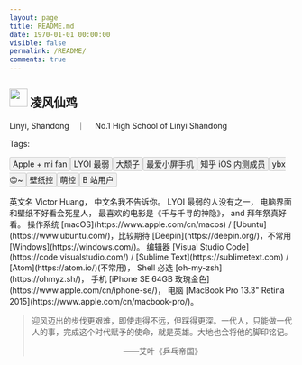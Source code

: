 ```yaml
---
layout: page
title: README.md
date: 1970-01-01 00:00:00
visible: false
permalink: /README/
comments: true
---
```



<style type="text/css">
.readme_tag{
    padding: 3px 5px;
    background-color: #f1f1f1;
    border: 1px solid #ccc;
    overflow: hidden;
    border-radius: 3px;
    margin-bottom: 10px;
}
.cp-mainbody{height: 5em !important;}
</style>

## <img style='height: 1.5em' src='https://avatars3.githubusercontent.com/u/21100901?v=3&s=120'></img> 凌风仙鸡
<i class="fa fa-location-arrow" aria-hidden="true"> </i> Linyi, Shandong　｜　<i class="fa fa-university" aria-hidden="true"> </i> No.1 High School of Linyi Shandong

Tags: <div style="line-height: 2"><span class="readme_tag">Apple + mi fan</span><span class="readme_tag">LYOI 最弱</span><span class="readme_tag">大颓子</span><span class="readme_tag">最爱小屏手机</span><span class="readme_tag">知乎 iOS 内测成员</span><span class="readme_tag">ybx😊~</span><span class="readme_tag">壁纸控</span><span class="readme_tag">萌控</span><span class="readme_tag">B 站用户</span>
</div>


<div id="app"></div>
<div></div>
英文名 Victor Huang，  
中文名我不告诉你。  
LYOI 最弱的人没有之一，    
电脑界面和壁纸不好看会死星人，  
最喜欢的电影是《千与千寻的神隐》，    
and 拜年祭真好看。  
操作系统 [macOS](https://www.apple.com/cn/macos) / [Ubuntu](https://www.ubuntu.com/)，比较期待 [Deepin](https://deepin.org/)，不常用 [Windows](https://windows.com/)。   
编辑器 [Visual Studio Code](https://code.visualstudio.com/) / [Sublime Text](https://sublimetext.com) / [Atom](https://atom.io/)(不常用)，    
Shell 必选 [oh-my-zsh](https://ohmyz.sh/)，   
手机 [iPhone SE 64GB 玫瑰金色](https://www.apple.com/cn/iphone-se/)，    
电脑 [MacBook Pro 13.3" Retina 2015](https://www.apple.com/cn/macbook-pro/)。

> 迎风迈出的步伐更艰难，即使走得不远，但踩得更深。一代人，只能做一代人的事，完成这个时代赋予的使命，就是英雄。大地也会将他的脚印铭记。
> <p style="text-align: center">——艾叶《乒乓帝国》</p>


<script src="https://static.chickger.pw/lib/cPlayer/dist/cplayer.js"></script>
<script>
  let player = new cplayer({
    element: document.getElementById('app'),
    size: '12px',
    showPlaylist: false,
	playmode: 'singlecycle',
	zoomOutKana: true,
    big: true,
    playlist: [
      {
        src: 'https://raw.githubusercontent.com/Chickking-Website/SomeFile/master/201803/music/%E4%B8%8E%E4%BD%A0%E5%90%8C%E8%A1%8C~B%20With%20U~.m4a',
        poster: 'https://raw.githubusercontent.com/Chickking-Website/SomeFile/master/201803/music/cover.jpg',
        name: '与你同行~B With U~',
        artist: '22娘',
        lyric: '[ar:22娘]\n[al:与你同行~ B with U~]\n[ti:与你同行~ B with U~]\n[tool:歌词滚动姬 (lrc-maker.github.io)]\n[00:03.211] Right here I sing a song for you\n[00:06.682] I cheer for bilibili with you\n[00:10.683] My songs will always be with you\n[00:14.118] Follow me\n[00:15.219] Our dreams\n[00:16.069] Will come true\n[00:17.539] I’ll be here\n[00:33.430] 一起经历的风雨\n[00:36.231] 和一起写下的回忆\n[00:40.050] 总有人 o~ho~\n[00:42.051] 在前行 o~ho~\n[00:43.936] 也总会有人离去\n[00:48.153] 感谢有你的风景\n[00:51.688] 像令人惊叹的奇遇\n[00:54.840] 让音乐 o~ho~\n[00:56.841] 陪着你 o~ho~\n[00:58.776] 无需太多的言语\n[01:02.751] 你眼中辽阔的天空\n[01:06.686] 是在胸膛燃烧的梦\n[01:10.488] 听着此刻节奏跳动\n[01:13.389] 把烦恼都放空\n[01:17.807] 跟~我~走~\n[01:19.408] 你心中浩瀚的宇宙\n[01:22.843] 闪烁着名为梦的星球\n[01:26.511] 学会享受每一秒钟\n[01:29.996] 放轻松\n[01:31.013] 让歌声\n[01:31.968] 胜过 那伤痛\n[01:34.237] Right here I sing a song for you\n[01:37.704] I cheer for bilibili with you\n[01:41.439] 就算风雨翻滚不息\n[01:44.756] 别叹气\n[01:45.691] 还有我\n[01:46.607] 在这里\n[01:48.126] stay for you\n[02:03.333] 也曾失去过勇气\n[02:07.534] 也会在角落里哭泣\n[02:10.504] 颤抖着 o~ho~\n[02:12.586] 问自己 o~ho~\n[02:14.371] 是否该学会放弃\n[02:18.558] 坚强是你的武器\n[02:22.408] 它将化作光芒前行\n[02:25.325] 还好你 o~ho~\n[02:27.260] 不怀疑 o~ho~\n[02:29.094] 梦想绽放的花期\n[02:33.813] 我明白你骄傲的心\n[02:37.398] 那不曾停息的动力\n[02:41.001] 前路或许坎坷荆棘\n[02:43.801] 也勇敢走下去\n[02:48.370] 不畏惧\n[02:49.837] 让这节奏化为力量\n[02:53.422] 向伟大远方乘风破浪\n[02:57.308] 有些梦想值得疯狂\n[03:00.510] 别在意\n[03:01.393] 谁眼光\n[03:02.360] 和我 大声唱\n[03:04.562] Right here I sing a song for you\n[03:08.279] I cheer for bilibili with you\n[03:11.949] 就算四季更迭交替\n[03:15.283] 我也会\n[03:16.117] 在这里\n[03:17.050] 陪着你\n[03:18.631] stay for you\n[03:22.966] \n[03:33.740] sing for you\n[03:41.195] stay for you\n[03:48.498] wait for you\n[03:55.968] cheer for you\n[04:01.671] Be with you!\n[04:03.772] 让这节奏化为力量\n[04:07.107] 向伟大远方乘风破浪\n[04:11.009] 有些梦想值得疯狂\n[04:14.293] 别在意\n[04:15.227] 谁眼光\n[04:15.953] 和我 大声唱\n[04:18.388] Right here I sing a song for you\n[04:21.973] I cheer for bilibili with you\n[04:25.742] 就算四季更迭交替\n[04:28.988] 我也会\n[04:29.971] 在这里\n[04:30.988] 陪着你\n[04:32.373] I’ll be here\n[04:39.438] stay for you!'
      }
    ]
  })
</script>